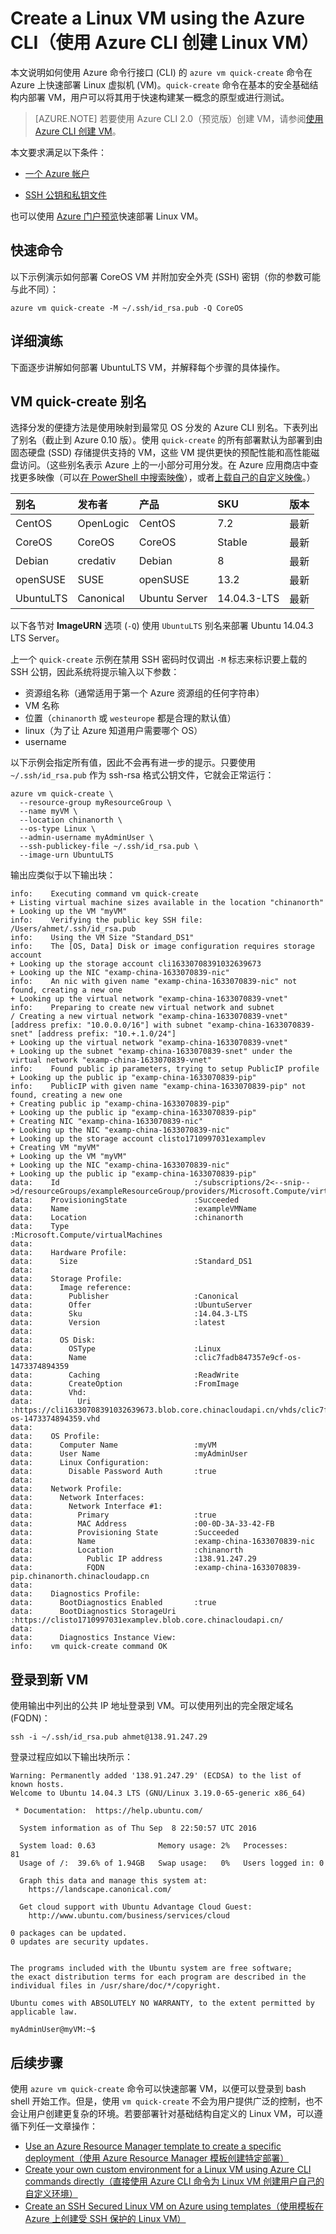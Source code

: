 <properties
    pageTitle="使用 Azure CLI 创建 Linux VM | Azure"
    description="使用 Azure CLI 在 Azure 上为 NodeJs 创建 Linux VM。"
    services="virtual-machines-linux"
    documentationcenter=""
    author="vlivech"
    manager="timlt"
    editor="" />
<tags
    ms.assetid="facb1115-2b4e-4ef3-9905-330e42beb686"
    ms.service="virtual-machines-linux"
    ms.devlang="NA"
    ms.topic="hero-article"
    ms.tgt_pltfrm="vm-linux"
    ms.workload="infrastructure"
    ms.date="12/15/2016"
    wacn.date="01/20/2017"
    ms.author="v-livech" />  


# Create a Linux VM using the Azure CLI（使用 Azure CLI 创建 Linux VM）

本文说明如何使用 Azure 命令行接口 (CLI) 的 `azure vm quick-create` 命令在 Azure 上快速部署 Linux 虚拟机 (VM)。`quick-create` 命令在基本的安全基础结构内部署 VM，用户可以将其用于快速构建某一概念的原型或进行测试。

> [AZURE.NOTE]
若要使用 Azure CLI 2.0（预览版）创建 VM，请参阅[使用 Azure CLI 创建 VM](/documentation/articles/virtual-machines-linux-quick-create-cli/)。

本文要求满足以下条件：

- [一个 Azure 帐户](/pricing/1rmb-trial/)

- [SSH 公钥和私钥文件](/documentation/articles/virtual-machines-linux-mac-create-ssh-keys/)

也可以使用 [Azure 门户预览](/documentation/articles/virtual-machines-linux-quick-create-portal/)快速部署 Linux VM。

## 快速命令

以下示例演示如何部署 CoreOS VM 并附加安全外壳 (SSH) 密钥（你的参数可能与此不同）：

    azure vm quick-create -M ~/.ssh/id_rsa.pub -Q CoreOS

## 详细演练

下面逐步讲解如何部署 UbuntuLTS VM，并解释每个步骤的具体操作。

## VM quick-create 别名

选择分发的便捷方法是使用映射到最常见 OS 分发的 Azure CLI 别名。下表列出了别名（截止到 Azure 0.10 版）。使用 `quick-create` 的所有部署默认为部署到由固态硬盘 (SSD) 存储提供支持的 VM，这些 VM 提供更快的预配性能和高性能磁盘访问。（这些别名表示 Azure 上的一小部分可用分发。在 Azure 应用商店中查找更多映像（可以[在 PowerShell 中搜索映像](/documentation/articles/virtual-machines-linux-cli-ps-findimage/)），或者[上载自己的自定义映像](/documentation/articles/virtual-machines-linux-create-upload-generic/)。）

| 别名 | 发布者 | 产品 | SKU | 版本 |
|:--- |:--- |:--- |:--- |:--- |
| CentOS |OpenLogic |CentOS |7\.2 |最新 |
| CoreOS |CoreOS |CoreOS |Stable |最新 |
| Debian |credativ |Debian |8 |最新 |
| openSUSE |SUSE |openSUSE |13\.2 |最新 |
| UbuntuLTS |Canonical |Ubuntu Server |14\.04.3-LTS |最新 |

以下各节对 **ImageURN** 选项 (`-Q`) 使用 `UbuntuLTS` 别名来部署 Ubuntu 14.04.3 LTS Server。

上一个 `quick-create` 示例在禁用 SSH 密码时仅调出 `-M` 标志来标识要上载的 SSH 公钥，因此系统将提示输入以下参数：

* 资源组名称（通常适用于第一个 Azure 资源组的任何字符串）
* VM 名称
* 位置（`chinanorth` 或 `westeurope` 都是合理的默认值）
* linux（为了让 Azure 知道用户需要哪个 OS）
* username

以下示例会指定所有值，因此不会再有进一步的提示。只要使用 `~/.ssh/id_rsa.pub` 作为 ssh-rsa 格式公钥文件，它就会正常运行：

    azure vm quick-create \
      --resource-group myResourceGroup \
      --name myVM \
      --location chinanorth \
      --os-type Linux \
      --admin-username myAdminUser \
      --ssh-publickey-file ~/.ssh/id_rsa.pub \
      --image-urn UbuntuLTS

输出应类似于以下输出块：

    info:    Executing command vm quick-create
    + Listing virtual machine sizes available in the location "chinanorth"
    + Looking up the VM "myVM"
    info:    Verifying the public key SSH file: /Users/ahmet/.ssh/id_rsa.pub
    info:    Using the VM Size "Standard_DS1"
    info:    The [OS, Data] Disk or image configuration requires storage account
    + Looking up the storage account cli16330708391032639673
    + Looking up the NIC "examp-china-1633070839-nic"
    info:    An nic with given name "examp-china-1633070839-nic" not found, creating a new one
    + Looking up the virtual network "examp-china-1633070839-vnet"
    info:    Preparing to create new virtual network and subnet
    / Creating a new virtual network "examp-china-1633070839-vnet" [address prefix: "10.0.0.0/16"] with subnet "examp-china-1633070839-snet" [address prefix: "10.+.1.0/24"]
    + Looking up the virtual network "examp-china-1633070839-vnet"
    + Looking up the subnet "examp-china-1633070839-snet" under the virtual network "examp-china-1633070839-vnet"
    info:    Found public ip parameters, trying to setup PublicIP profile
    + Looking up the public ip "examp-china-1633070839-pip"
    info:    PublicIP with given name "examp-china-1633070839-pip" not found, creating a new one
    + Creating public ip "examp-china-1633070839-pip"
    + Looking up the public ip "examp-china-1633070839-pip"
    + Creating NIC "examp-china-1633070839-nic"
    + Looking up the NIC "examp-china-1633070839-nic"
    + Looking up the storage account clisto1710997031examplev
    + Creating VM "myVM"
    + Looking up the VM "myVM"
    + Looking up the NIC "examp-china-1633070839-nic"
    + Looking up the public ip "examp-china-1633070839-pip"
    data:    Id                              :/subscriptions/2<--snip-->d/resourceGroups/exampleResourceGroup/providers/Microsoft.Compute/virtualMachines/exampleVMName
    data:    ProvisioningState               :Succeeded
    data:    Name                            :exampleVMName
    data:    Location                        :chinanorth
    data:    Type                            :Microsoft.Compute/virtualMachines
    data:
    data:    Hardware Profile:
    data:      Size                          :Standard_DS1
    data:
    data:    Storage Profile:
    data:      Image reference:
    data:        Publisher                   :Canonical
    data:        Offer                       :UbuntuServer
    data:        Sku                         :14.04.3-LTS
    data:        Version                     :latest
    data:
    data:      OS Disk:
    data:        OSType                      :Linux
    data:        Name                        :clic7fadb847357e9cf-os-1473374894359
    data:        Caching                     :ReadWrite
    data:        CreateOption                :FromImage
    data:        Vhd:
    data:          Uri                       :https://cli16330708391032639673.blob.core.chinacloudapi.cn/vhds/clic7fadb847357e9cf-os-1473374894359.vhd
    data:
    data:    OS Profile:
    data:      Computer Name                 :myVM
    data:      User Name                     :myAdminUser
    data:      Linux Configuration:
    data:        Disable Password Auth       :true
    data:
    data:    Network Profile:
    data:      Network Interfaces:
    data:        Network Interface #1:
    data:          Primary                   :true
    data:          MAC Address               :00-0D-3A-33-42-FB
    data:          Provisioning State        :Succeeded
    data:          Name                      :examp-china-1633070839-nic
    data:          Location                  :chinanorth
    data:            Public IP address       :138.91.247.29
    data:            FQDN                    :examp-china-1633070839-pip.chinanorth.chinacloudapp.cn
    data:
    data:    Diagnostics Profile:
    data:      BootDiagnostics Enabled       :true
    data:      BootDiagnostics StorageUri    :https://clisto1710997031examplev.blob.core.chinacloudapi.cn/
    data:
    data:      Diagnostics Instance View:
    info:    vm quick-create command OK

## 登录到新 VM
使用输出中列出的公共 IP 地址登录到 VM。可以使用列出的完全限定域名 (FQDN)：

    ssh -i ~/.ssh/id_rsa.pub ahmet@138.91.247.29

登录过程应如以下输出块所示：

    Warning: Permanently added '138.91.247.29' (ECDSA) to the list of known hosts.
    Welcome to Ubuntu 14.04.3 LTS (GNU/Linux 3.19.0-65-generic x86_64)

     * Documentation:  https://help.ubuntu.com/

      System information as of Thu Sep  8 22:50:57 UTC 2016

      System load: 0.63              Memory usage: 2%   Processes:       81
      Usage of /:  39.6% of 1.94GB   Swap usage:   0%   Users logged in: 0

      Graph this data and manage this system at:
        https://landscape.canonical.com/

      Get cloud support with Ubuntu Advantage Cloud Guest:
        http://www.ubuntu.com/business/services/cloud

    0 packages can be updated.
    0 updates are security updates.


    The programs included with the Ubuntu system are free software;
    the exact distribution terms for each program are described in the
    individual files in /usr/share/doc/*/copyright.

    Ubuntu comes with ABSOLUTELY NO WARRANTY, to the extent permitted by
    applicable law.

    myAdminUser@myVM:~$

## 后续步骤
使用 `azure vm quick-create` 命令可以快速部署 VM，以便可以登录到 bash shell 开始工作。但是，使用 `vm quick-create` 不会为用户提供广泛的控制，也不会让用户创建更复杂的环境。若要部署针对基础结构自定义的 Linux VM，可以遵循下列任一文章操作：

* [Use an Azure Resource Manager template to create a specific deployment（使用 Azure Resource Manager 模板创建特定部署）](/documentation/articles/virtual-machines-linux-cli-deploy-templates/)
* [Create your own custom environment for a Linux VM using Azure CLI commands directly（直接使用 Azure CLI 命令为 Linux VM 创建用户自己的自定义环境）](/documentation/articles/virtual-machines-linux-create-cli-complete/)
* [Create an SSH Secured Linux VM on Azure using templates（使用模板在 Azure 上创建受 SSH 保护的 Linux VM）](/documentation/articles/virtual-machines-linux-create-ssh-secured-vm-from-template/)

<!---HONumber=Mooncake_0116_2017-->